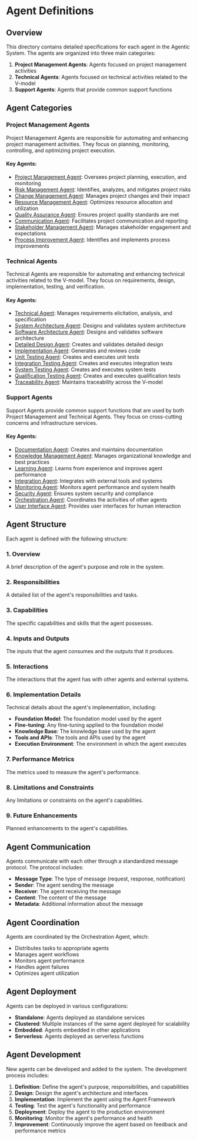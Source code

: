 # Agent Definitions

## Overview

This directory contains detailed specifications for each agent in the Agentic System. The agents are organized into three main categories:

1. **Project Management Agents**: Agents focused on project management activities
2. **Technical Agents**: Agents focused on technical activities related to the V-model
3. **Support Agents**: Agents that provide common support functions

## Agent Categories

### Project Management Agents

Project Management Agents are responsible for automating and enhancing project management activities. They focus on planning, monitoring, controlling, and optimizing project execution.

#### Key Agents:

- [Project Management Agent](project_management/project_management_agent.md): Oversees project planning, execution, and monitoring
- [Risk Management Agent](project_management/risk_management_agent.md): Identifies, analyzes, and mitigates project risks
- [Change Management Agent](project_management/change_management_agent.md): Manages project changes and their impact
- [Resource Management Agent](project_management/resource_management_agent.md): Optimizes resource allocation and utilization
- [Quality Assurance Agent](project_management/quality_assurance_agent.md): Ensures project quality standards are met
- [Communication Agent](project_management/communication_agent.md): Facilitates project communication and reporting
- [Stakeholder Management Agent](project_management/stakeholder_management_agent.md): Manages stakeholder engagement and expectations
- [Process Improvement Agent](project_management/process_improvement_agent.md): Identifies and implements process improvements

### Technical Agents

Technical Agents are responsible for automating and enhancing technical activities related to the V-model. They focus on requirements, design, implementation, testing, and verification.

#### Key Agents:

- [Technical Agent](technical/technical_agent.md): Manages requirements elicitation, analysis, and specification
- [System Architecture Agent](technical/system_architecture_agent.md): Designs and validates system architecture
- [Software Architecture Agent](technical/software_architecture_agent.md): Designs and validates software architecture
- [Detailed Design Agent](technical/detailed_design_agent.md): Creates and validates detailed design
- [Implementation Agent](technical/implementation_agent.md): Generates and reviews code
- [Unit Testing Agent](technical/unit_testing_agent.md): Creates and executes unit tests
- [Integration Testing Agent](technical/integration_testing_agent.md): Creates and executes integration tests
- [System Testing Agent](technical/system_testing_agent.md): Creates and executes system tests
- [Qualification Testing Agent](technical/qualification_testing_agent.md): Creates and executes qualification tests
- [Traceability Agent](technical/traceability_agent.md): Maintains traceability across the V-model

### Support Agents

Support Agents provide common support functions that are used by both Project Management and Technical Agents. They focus on cross-cutting concerns and infrastructure services.

#### Key Agents:

- [Documentation Agent](support/documentation_agent.md): Creates and maintains documentation
- [Knowledge Management Agent](support/knowledge_management_agent.md): Manages organizational knowledge and best practices
- [Learning Agent](support/learning_agent.md): Learns from experience and improves agent performance
- [Integration Agent](support/integration_agent.md): Integrates with external tools and systems
- [Monitoring Agent](support/monitoring_agent.md): Monitors agent performance and system health
- [Security Agent](support/security_agent.md): Ensures system security and compliance
- [Orchestration Agent](support/orchestration_agent.md): Coordinates the activities of other agents
- [User Interface Agent](support/user_interface_agent.md): Provides user interfaces for human interaction

## Agent Structure

Each agent is defined with the following structure:

### 1. Overview

A brief description of the agent's purpose and role in the system.

### 2. Responsibilities

A detailed list of the agent's responsibilities and tasks.

### 3. Capabilities

The specific capabilities and skills that the agent possesses.

### 4. Inputs and Outputs

The inputs that the agent consumes and the outputs that it produces.

### 5. Interactions

The interactions that the agent has with other agents and external systems.

### 6. Implementation Details

Technical details about the agent's implementation, including:

- **Foundation Model**: The foundation model used by the agent
- **Fine-tuning**: Any fine-tuning applied to the foundation model
- **Knowledge Base**: The knowledge base used by the agent
- **Tools and APIs**: The tools and APIs used by the agent
- **Execution Environment**: The environment in which the agent executes

### 7. Performance Metrics

The metrics used to measure the agent's performance.

### 8. Limitations and Constraints

Any limitations or constraints on the agent's capabilities.

### 9. Future Enhancements

Planned enhancements to the agent's capabilities.

## Agent Communication

Agents communicate with each other through a standardized message protocol. The protocol includes:

- **Message Type**: The type of message (request, response, notification)
- **Sender**: The agent sending the message
- **Receiver**: The agent receiving the message
- **Content**: The content of the message
- **Metadata**: Additional information about the message

## Agent Coordination

Agents are coordinated by the Orchestration Agent, which:

- Distributes tasks to appropriate agents
- Manages agent workflows
- Monitors agent performance
- Handles agent failures
- Optimizes agent utilization

## Agent Deployment

Agents can be deployed in various configurations:

- **Standalone**: Agents deployed as standalone services
- **Clustered**: Multiple instances of the same agent deployed for scalability
- **Embedded**: Agents embedded in other applications
- **Serverless**: Agents deployed as serverless functions

## Agent Development

New agents can be developed and added to the system. The development process includes:

1. **Definition**: Define the agent's purpose, responsibilities, and capabilities
2. **Design**: Design the agent's architecture and interfaces
3. **Implementation**: Implement the agent using the Agent Framework
4. **Testing**: Test the agent's functionality and performance
5. **Deployment**: Deploy the agent to the production environment
6. **Monitoring**: Monitor the agent's performance and health
7. **Improvement**: Continuously improve the agent based on feedback and performance metrics
